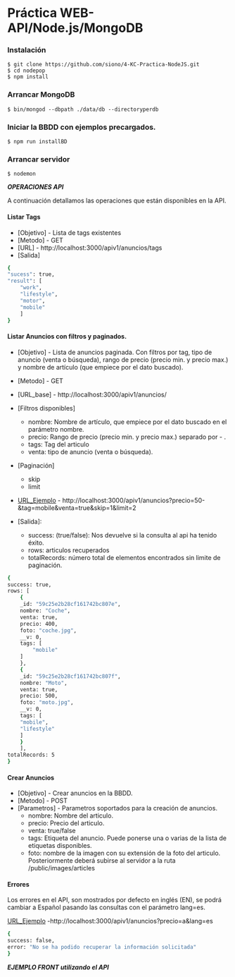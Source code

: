 # Práctica WEB-API/Node.js/MongoDB


### Instalación

	$ git clone https://github.com/siono/4-KC-Practica-NodeJS.git
	$ cd nodepop
	$ npm install

### Arrancar MongoDB

	$ bin/mongod --dbpath ./data/db --directoryperdb

### Iniciar la BBDD con ejemplos precargados.

	$ npm run installBD
      
### Arrancar servidor

	$ nodemon
      


__***OPERACIONES API***__

A continuación detallamos las operaciones que están disponibles en la API.

#### Listar Tags 

* [Objetivo] - Lista de tags existentes
* [Metodo] - GET
* [URL] - http://localhost:3000/apiv1/anuncios/tags
* [Salida]

```sh
{
"sucess": true,
"result": [
	"work",
	"lifestyle",
	"motor",
	"mobile"
	]
}
```
#### Listar Anuncios con filtros y paginados.

* [Objetivo] - Lista de anuncios paginada. Con filtros por tag, tipo de anuncio (venta o búsqueda),
rango de precio (precio min. y precio max.) y nombre de artículo (que empiece por el
dato buscado).
* [Metodo] - GET
* [URL_base] - http://localhost:3000/apiv1/anuncios/
* [Filtros disponibles]
	* nombre: Nombre de artículo, que empiece por el dato buscado en el parámetro nombre.
	* precio: Rango de precio (precio min. y precio max.) separado por - .
	* tags: Tag del articulo
	* venta: tipo de anuncio (venta o búsqueda).
* [Paginación]
	* skip
	* limit

* [URL_Ejemplo] - http://localhost:3000/apiv1/anuncios?precio=50-&tag=mobile&venta=true&skip=1&limit=2

* [Salida]:
    * success: (true/false): Nos devuelve si la consulta al api ha tenido éxito.
    * rows: articulos recuperados
    * totalRecords: número total de elementos encontrados sin limite de paginación.
```sh
{
success: true,
rows: [
    {
    _id: "59c25e2b28cf161742bc807e",
    nombre: "Coche",
    venta: true,
    precio: 400,
    foto: "coche.jpg",
    __v: 0,
    tags: [
        "mobile"
    ]
    },
    {
    _id: "59c25e2b28cf161742bc807f",
    nombre: "Moto",
    venta: true,
    precio: 500,
    foto: "moto.jpg",
    __v: 0,
    tags: [
    "mobile",
    "lifestyle"
    ]
    }
    ],
totalRecords: 5
}
```
#### Crear Anuncios 

* [Objetivo] - Crear anuncios en la BBDD.
* [Metodo] - POST
* [Parametros] - Parametros soportados para la creación de anuncios.
    * nombre: Nombre del articulo.
    * precio: Precio del articulo.
    * venta: true/false
    * tags: Etiqueta del anuncio. Puede ponerse una o varias de la lista de etiquetas disponibles.
    * foto: nombre de la imagen con su extensión de la foto del articulo. Posteriormente deberá subirse al servidor a la ruta /public/images/articles


#### Errores

Los errores en el API, son mostrados por defecto en inglés (EN), se podrá cambiar a Español pasando las consultas con el parámetro lang=es.

[URL_Ejemplo] -http://localhost:3000/apiv1/anuncios?precio=a&lang=es

```sh
{
success: false,
error: "No se ha podido recuperar la información solicitada"
}
```
__***EJEMPLO FRONT utilizando el API***__

[URL_Ejemplo]: http://localhost:3000/

